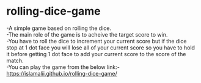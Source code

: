 # rolling-dice-game
-A simple game based on rolling the dice.  
-The main role of the game is to acheive the target score to win.                            
-You have to roll the dice to increment your current score but if the dice stop at 1 dot face you will lose all of your current score so you have to hold it before getting 1 dot face to add your current score to the score of the match.                        
-You can play the game from the below link:- https://islamalii.github.io/rolling-dice-game/
